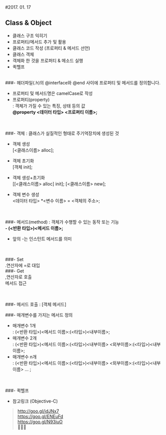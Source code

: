 #2017. 01. 17
## Class & Object

- 클래스 구조 익히기<br>
- 프로퍼티/메서드 추가 및 활용<br>
- 클래스 코드 작성 (프로퍼티 & 메서드 선언)<br>
- 클래스 객체
- 객체화 한 것을 프로퍼티 & 메소드 실행
- 퀵헬프<br><br>


###- 헤더파일(.h)의 @interface와 @end 사이에 프로퍼티 및 메서드를 정의합니다.<br>
 - 프로퍼티 및 메서드명은 camelCase로 작성<br>
 - 프로퍼티(property)<br> : 객체가 가질 수 있는 특징, 상태 등의 값<br> **@property <데이터 타입> <프로퍼티 이름>;**
 
<br><br>
###- 객체 : 클래스가 실질적인 형태로 주기억장치에 생성된 것<br>
- 객체 생성<br>
[<클래스이름> alloc];

- 객체 초기화<br>
[객체 init];

- 객체 생성+초기화<br>
[[<클래스이름> alloc] init]; [<클래스이름> new];

- 객체 변수 생성<br>
<데이터 타입> *<변수 이름> = <객체의 주소>;

<br><br>
###- 메서드(method) : 객체가 수행할 수 있는 동작 또는 기능<br>
**- (<반환 타입>)<메서드 이름>;**

* 앞의 -는 인스턴트 메서드를 의미

<br><br>
###- Set<br>
.연산자에 =로 대입<br>
###- Get<br>
,연산자로 호출<br>
메서드 접근

<br><br>
###- 메서드 호출 : [객체 메서드]


###- 매개변수를 가지는 메서드 정의

- 매개변수 1개<br>
: (<반환 타입>)<메서드 이름>:(<타입>)<내부이름>;<br>
- 매개변수 2개<br>
: (<반환 타입>)<메서드 이름>:(<타입>)<내부이름> <외부이름>:(<타입>)<내부이름>;<br>
- 매개변수 n개<br>
: (<반환 타입>)<메서드 이름>:(<타입>)<내부이름> <외부이름>:(<타입>)<내부이름> ... ;

<br><br>
###- 퀵헬프
- 참고링크 (Objective-C)<br>
> <http://goo.gl/idJNx7><br>
> <https://goo.gl/ENEuFd><br>
> <https://goo.gl/N93iuO><br>
